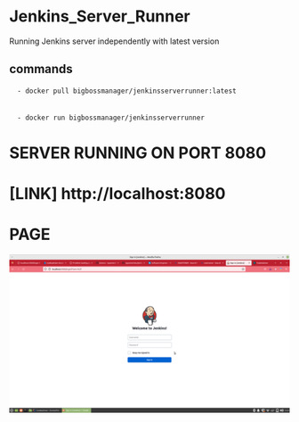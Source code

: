 # Jenkins_Server_Runner
 
 Running  Jenkins server independently with latest version

 ## commands 
 
      - docker pull bigbossmanager/jenkinsserverrunner:latest
    
   
      - docker run bigbossmanager/jenkinsserverrunner
    
    
  # SERVER RUNNING ON PORT 8080
  # [LINK] http://localhost:8080
  
  # PAGE
  
  ![Screenshot 2022-10-22 at 5 08 54 PM](JENKINS.png)


